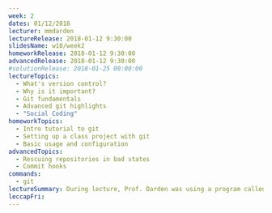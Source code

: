 ```yaml
---
week: 2
dates: 01/12/2018
lecturer: mmdarden
lectureRelease: 2018-01-12 9:30:00
slidesName: w18/week2
homeworkRelease: 2018-01-12 9:30:00
advancedRelease: 2018-01-12 9:30:00
#solutionRelease: 2018-01-25 00:00:00
lectureTopics:
  - What's version control?
  - Why is it important?
  - Git fundamentals
  - Advanced git highlights
  - "Social Coding"
homeworkTopics:
  - Intro tutorial to git
  - Setting up a class project with git
  - Basic usage and configuration
advancedTopics:
  - Rescuing repositories in bad states
  - Commit hooks
commands:
  - git
lectureSummary: During lecture, Prof. Darden was using a program called `git-bash-prompt`. [Here's a link to download and install it if you're interested](https://github.com/magicmonty/bash-git-prompt). Install via `git clone` or `homebrew` (MacOS)
leccapFri:
---
```

